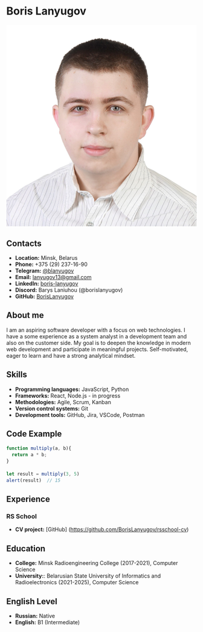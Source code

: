 # Boris Lanyugov

![Фото профиля](photo.jpg)

## Contacts
- **Location:** Minsk, Belarus
- **Phone:** +375 (29) 237-16-90
- **Telegram:** [@blanyugov](https://t.me/blanyugov)
- **Email:** lanyugov13@gmail.com
- **LinkedIn:** [boris-lanyugov](https://www.linkedin.com/in/boris-lanyugov/)
- **Discord:** Barys Laniuhou (@borislanyugov)
- **GitHub:** [BorisLanyugov](https://github.com/BorisLanyugov)

## About me
I am an aspiring software developer with a focus on web technologies. I have a some experience as a system analyst in a development team and also on the customer side. My goal is to deepen the knowledge in modern web development and participate in meaningful projects. Self-motivated, eager to learn and have a strong analytical mindset.

## Skills
- **Programming languages:** JavaScript, Python
- **Frameworks:** React, Node.js - in progress
- **Methodologies:** Agile, Scrum, Kanban
- **Version control systems:** Git
- **Development tools:** GitHub, Jira, VSCode, Postman

## Code Example
```javascript
function multiply(a, b){
  return a * b;
}

let result = multiply(3, 5)
alert(result)  // 15
```

## Experience
### RS School
- **CV project:** [GitHub] (https://github.com/BorisLanyugov/rsschool-cv)

## Education
- **College:** Minsk Radioengineering College (2017-2021), Computer Science
- **University:**: Belarusian State University of Informatics and Radioelectronics (2021-2025), Computer Science

## English Level
- **Russian:** Native
- **English:** B1 (Intermediate)
